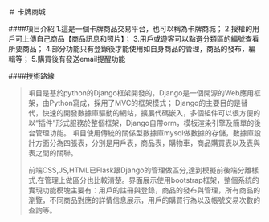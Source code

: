 ＃ 卡牌商城

####項目介紹
1.這是一個卡牌商品交易平台，也可以稱為卡牌商城；
2.授權的用戶可上傳自己商品【商品訊息和照片】；
3.用戶或遊客可以點選分類區的編號查看所要商品；
4.部分功能只有登錄後才能使用如自身商品的管理，商品的發布，編輯等；
5.購買後有發送email提醒功能

####技術路線

>項目是基於python的Django框架開發的，Django是一個開源的Web應用框架，由Python寫成，採用了MVC的框架模式； Django的主要目的是替代，快速的開發數據庫驅動的網站，擴展代碼嵌入，多個組件可以很方便的以“插件”形式服務於整個框架，Django自帶orm，模板渲染引擎及簡單的後台管理功能。
>項目使用傳統的關係型數據庫mysql做數據的存儲，數據庫設計方面分為四張表，分別是用戶表，商品表，購物車，商品購買表以及表與表之間的關聯。
>
>前端CSS,JS,HTML已Flask跟Django的管理做區分,達到模擬前後端分離樣式,在管理上做區分也比較清楚。界面展示使用bootstrap框架，整個系統的實現功能模塊主要有：用戶的註冊與登錄，商品的發布與管理，所有商品的瀏覽，不同商品對應的詳情信息展示，用戶的購買行為以及帳號交易次數的查詢等。
